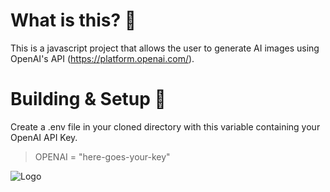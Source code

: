 # What is this? 🤔
This is a javascript project that allows the user to generate AI images using OpenAI's API (https://platform.openai.com/).

# Building & Setup 🔨
Create a .env file in your cloned directory with this variable containing your OpenAI API Key.
> OPENAI = "here-goes-your-key"

![Logo](https://i.imgur.com/ud93Me2.png)
